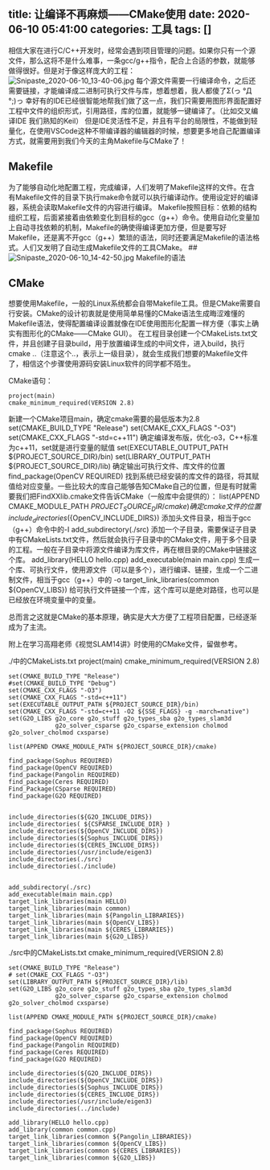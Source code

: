 title: 让编译不再麻烦——CMake使用
date: 2020-06-10 05:41:00
categories: 工具
tags: []
---
相信大家在进行C/C++开发时，经常会遇到项目管理的问题。如果你只有一个源文件，那么这将不是什么难事，一条gcc/g++指令，配合上合适的参数，就能够做得很好。但是对于像这样庞大的工程：
![Snipaste_2020-06-10_13-40-06.jpg][1]
每个源文件需要一行编译命令，之后还需要链接，才能编译成二进制可执行文件与库，想着想着，我人都傻了Σ(っ °Д °;)っ
幸好有的IDE已经很智能地帮我们做了这一点，我们只需要用图形界面配置好工程中文件的组织形式，引用路径，库的位置，就能够一键编译了。（比如交叉编译IDE 我们熟知的Keil）
但是IDE灵活性不足，并且有平台的局限性，不能做到轻量化，在使用VSCode这种不带编译器的编辑器的时候，想要更多地自己配置编译方式，就需要用到我们今天的主角Makefile与CMake了！

## Makefile
为了能够自动化地配置工程，完成编译，人们发明了Makefile这样的文件。在含有Makefile文件的目录下执行make命令就可以执行编译动作。使用设定好的编译器，系统会读取Makefile文件的内容进行编译。
Makefile按照目标：依赖的结构组织工程，后面紧接着由依赖变化到目标的gcc（g++）命令。使用自动化变量加上自动寻找依赖的机制，Makefile的确使得编译更加方便，但是要写好Makefile，还是离不开gcc（g++）繁琐的语法，同时还要满足Makefile的语法格式。人们又发明了自动生成Makefile文件的工具CMake。
##![Snipaste_2020-06-10_14-42-50.jpg][2]
Makefile的语法

## CMake ##
想要使用Makefile，一般的Linux系统都会自带Makefile工具。但是CMake需要自行安装。CMake的设计初衷就是使用简单易懂的CMake语法生成晦涩难懂的Makefile语法，使得配置编译设置就像在IDE使用图形化配置一样方便（事实上确实有图形化的CMake——CMake GUI）。
在工程目录创建一个CMakeLists.txt文件，并且创建子目录build，用于放置编译生成的中间文件，进入build，执行cmake ..（注意这个..，表示上一级目录），就会生成我们想要的Makefile文件了，相信这个步骤使用源码安装Linux软件的同学都不陌生。

CMake语句：

    project(main)
    cmake_minimum_required(VERSION 2.8)
新建一个CMake项目main，确定cmake需要的最低版本为2.8
    set(CMAKE_BUILD_TYPE "Release")
    set(CMAKE_CXX_FLAGS "-O3")
    set(CMAKE_CXX_FLAGS "-std=c++11")
确定编译发布版，优化-o3，C++标准为c++11，set就是进行变量的赋值
    set(EXECUTABLE_OUTPUT_PATH ${PROJECT_SOURCE_DIR}/bin)
    set(LIBRARY_OUTPUT_PATH ${PROJECT_SOURCE_DIR}/lib)
确定输出可执行文件、库文件的位置
    find_package(OpenCV REQUIRED)
找到系统已经安装的库文件的路径，将其赋值给对应变量。一些比较大的库自己能够告知CMake自己的位置，但是有时就需要我们把FindXXlib.cmake文件告诉CMake（一般库中会提供的）：
    list(APPEND CMAKE_MODULE_PATH ${PROJECT_SOURCE_DIR}/cmake)
确定cmake文件的位置
    include_directories(${OpenCV_INCLUDE_DIRS})
添加头文件目录，相当于gcc（g++）命令中的-I
    add_subdirectory(./src)
添加一个子目录，需要保证子目录中有CMakeLists.txt文件，然后就会执行子目录中的CMake文件，用于多个目录的工程。一般在子目录中将源文件编译为库文件，再在根目录的CMake中链接这个库。
    add_library(HELLO hello.cpp)
    add_executable(main main.cpp)
生成一个库、可执行文件，使用源文件（可以是多个），进行编译、链接，生成一个二进制文件，相当于gcc（g++）中的 -o
    target_link_libraries(common ${OpenCV_LIBS})
给可执行文件链接一个库，这个库可以是绝对路径，也可以是已经放在环境变量中的变量。

总而言之这就是CMake的基本原理，确实是大大方便了工程项目配置，已经逐渐成为了主流。

附上在学习高翔老师《视觉SLAM14讲》时使用的CMake文件，留做参考。

./中的CMakeLists.txt
    project(main)
    cmake_minimum_required(VERSION 2.8)
    
    set(CMAKE_BUILD_TYPE "Release")
    #set(CMAKE_BUILD_TYPE "Debug")
    set(CMAKE_CXX_FLAGS "-O3")
    set(CMAKE_CXX_FLAGS "-std=c++11")
    set(EXECUTABLE_OUTPUT_PATH ${PROJECT_SOURCE_DIR}/bin)
    set(CMAKE_CXX_FLAGS "-std=c++11 -O2 ${SSE_FLAGS} -g -march=native")
    set(G2O_LIBS g2o_core g2o_stuff g2o_types_sba g2o_types_slam3d
                 g2o_solver_csparse g2o_csparse_extension cholmod g2o_solver_cholmod cxsparse)
    
    list(APPEND CMAKE_MODULE_PATH ${PROJECT_SOURCE_DIR}/cmake)
    
    find_package(Sophus REQUIRED)
    find_package(OpenCV REQUIRED)
    find_package(Pangolin REQUIRED)
    find_package(Ceres REQUIRED)
    Find_Package(CSparse REQUIRED)
    find_package(G2O REQUIRED)
    
    
    include_directories(${G2O_INCLUDE_DIRS})
    include_directories( ${CSPARSE_INCLUDE_DIR} )
    include_directories(${OpenCV_INCLUDE_DIRS})
    include_directories(${Sophus_INCLUDE_DIRS})
    include_directories(${CERES_INCLUDE_DIRS})
    include_directories(/usr/include/eigen3)
    include_directories(./src)
    include_directories(./include)
    
    
    add_subdirectory(./src)
    add_executable(main main.cpp)
    target_link_libraries(main HELLO)
    target_link_libraries(main common)
    target_link_libraries(main ${Pangolin_LIBRARIES})
    target_link_libraries(main ${OpenCV_LIBS})
    target_link_libraries(main ${CERES_LIBRARIES})
    target_link_libraries(main ${G2O_LIBS})

./src中的CMakeLists.txt
    cmake_minimum_required(VERSION 2.8)
    
    set(CMAKE_BUILD_TYPE "Release")
    # set(CMAKE_CXX_FLAGS "-O3")
    set(LIBRARY_OUTPUT_PATH ${PROJECT_SOURCE_DIR}/lib)
    set(G2O_LIBS g2o_core g2o_stuff g2o_types_sba g2o_types_slam3d
                 g2o_solver_csparse g2o_csparse_extension cholmod g2o_solver_cholmod cxsparse)
    
    list(APPEND CMAKE_MODULE_PATH ${PROJECT_SOURCE_DIR}/cmake)
    
    find_package(Sophus REQUIRED)
    find_package(OpenCV REQUIRED)
    find_package(Pangolin REQUIRED)
    find_package(Ceres REQUIRED)
    find_package(G2O REQUIRED)
    
    include_directories(${G2O_INCLUDE_DIRS})
    include_directories(${OpenCV_INCLUDE_DIRS})
    include_directories(${Sophus_INCLUDE_DIRS})
    include_directories(${CERES_INCLUDE_DIRS})
    include_directories(/usr/include/eigen3)
    include_directories(../include)
    
    add_library(HELLO hello.cpp)
    add_library(common common.cpp)
    target_link_libraries(common ${Pangolin_LIBRARIES})
    target_link_libraries(common ${OpenCV_LIBS})
    target_link_libraries(common ${CERES_LIBRARIES})
    target_link_libraries(common ${G2O_LIBS})

  [1]: /old_images/2020/06/3640866494.jpg
  [2]: /old_images/2020/06/2855613712.jpg
